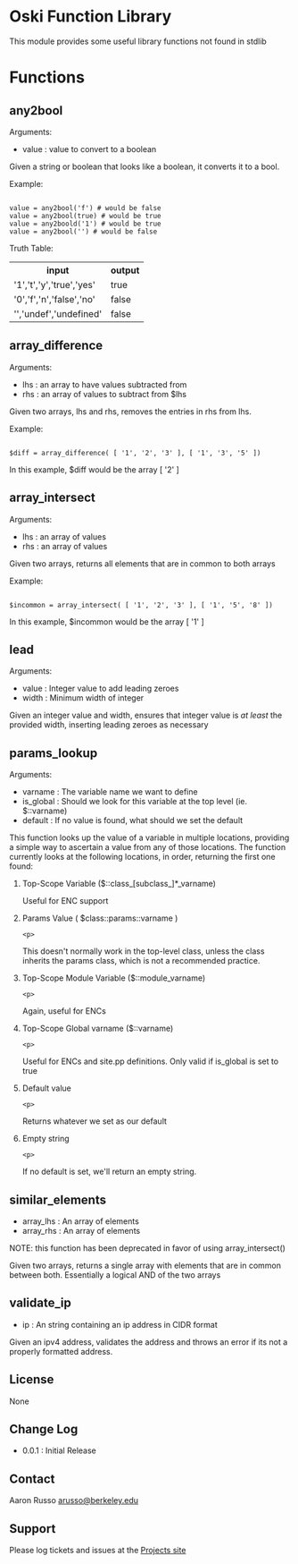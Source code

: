 # Oski Function Library #

This module provides some useful library functions not found in stdlib

# Functions #

any2bool
--------
Arguments:
- value : value to convert to a boolean

Given a string or boolean that looks like a boolean, it converts it to a bool.

Example:
<pre><code>
value = any2bool('f') # would be false
value = any2bool(true) # would be true
value = any2boold('1') # would be true
value = any2bool('') # would be false
</code></pre>

Truth Table:
<table>
<tr>
  <th>input</th>
  <th>output</th>
</tr>
<tr>
  <td>'1','t','y','true','yes'</td>
  <td>true</td>
</tr>
<tr>
  <td>'0','f','n','false','no'</td>
  <td>false</td>
</tr>
<tr>
  <td>'','undef','undefined'</td>
  <td>false</td>
</tr>
</table>

array_difference
----------------
Arguments:
- lhs : an array to have values subtracted from
- rhs : an array of values to subtract from $lhs

Given two arrays, lhs and rhs, removes the entries in rhs from lhs.

Example:
<pre><code>
$diff = array_difference( [ '1', '2', '3' ], [ '1', '3', '5' ])
</code></pre>

In this example, $diff would be the array [ '2' ]

array_intersect
---------------
Arguments:
- lhs : an array of values
- rhs : an array of values

Given two arrays, returns all elements that are in common to both arrays

Example:
<pre><code>
$incommon = array_intersect( [ '1', '2', '3' ], [ '1', '5', '8' ])
</code></pre>

In this example, $incommon would be the array [ '1' ]

lead
----
Arguments:
- value : Integer value to add leading zeroes
- width : Minimum width of integer

Given an integer value and width, ensures that integer value is *at least*
the provided width, inserting leading zeroes as necessary

params_lookup
-------------

Arguments:
- varname   : The variable name we want to define
- is_global : Should we look for this variable at the top level (ie. $::varname)
- default   : If no value is found, what should we set the default

This function looks up the value of a variable in multiple locations, providing
a simple way to ascertain a value from any of those locations.  The function
currently looks at the following locations, in order, returning the first one
found:

<ol>
  <li>Top-Scope Variable ($::class_[subclass_]*_varname)
    <p>
Useful for ENC support
    </p>
  </li>
  <li> Params Value ( $class::params::varname )

    <p>
This doesn't normally work in the top-level class, unless the class inherits the
params class, which is not a recommended practice.
    </p>
  </li>
  <li>Top-Scope Module Variable ($::module_varname)

    <p>
Again, useful for ENCs
    </p>
  </li>
  <li>Top-Scope Global varname ($::varname)

    <p>
Useful for ENCs and site.pp definitions.  Only valid if is_global is set to true
    </p>
  </li>
  <li>Default value

    <p>
Returns whatever we set as our default
    </p>
  </li>
  <li>Empty string

    <p>
If no default is set, we'll return an empty string.
    </p>
  </li>
</ol>

similar_elements
----------------
- array_lhs : An array of elements
- array_rhs : An array of elements

NOTE: this function has been deprecated in favor of using array_intersect()

Given two arrays, returns a single array with elements that are in common
between both. Essentially a logical AND of the two arrays

validate_ip
-----------
- ip : An string containing an ip address in CIDR format

Given an ipv4 address, validates the address and throws an error if its not a
properly formatted address.

License
-------

None

Change Log
----------

* 0.0.1 : Initial Release

Contact
-------

Aaron Russo <arusso@berkeley.edu>

Support
-------

Please log tickets and issues at the
[Projects site](https://github.com/arusso23/puppet-oski/issues/)
